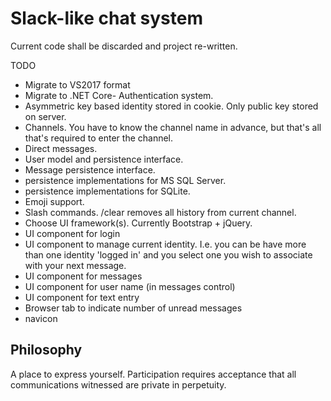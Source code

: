 # Slack-like chat system

Current code shall be discarded and project re-written.

TODO
- Migrate to VS2017 format
- Migrate to .NET Core- Authentication system. 
- Asymmetric key based identity stored in cookie. Only public key stored on server.
- Channels. You have to know the channel name in advance, but that's all that's required to enter the channel.
- Direct messages.
- User model and persistence interface.
- Message persistence interface.
- persistence implementations for MS SQL Server.
- persistence implementations for SQLite.
- Emoji support.
- Slash commands. /clear removes all history from current channel.
- Choose UI framework(s). Currently Bootstrap + jQuery.
- UI component for login
- UI component to manage current identity. I.e. you can be have more than one identity 'logged in' and you select one you wish to associate with your next message.
- UI component for messages
- UI component for user name (in messages control)
- UI component for text entry
- Browser tab to indicate number of unread messages
- navicon

## Philosophy

A place to express yourself. Participation requires acceptance that all communications witnessed are private in perpetuity.